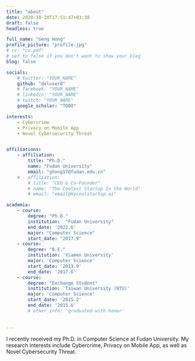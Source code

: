 ```yaml
---
title: "about"
date: 2020-10-20T17:51:47+03:30
draft: false
headless: true

full_name: "Geng Hong"
profile_picture: "profile.jpg"
# cv: "cv.pdf"
# set to false if you don't want to show your blog
blog: false

socials:
    # twitter: "YOUR_NAME"
    github: "deluser8"
    # facebook: "YOUR_NAME"
    # linkedin: "YOUR_NAME"
    # twitch: "YOUR_NAME"
    google_scholar: "TODO"

interests:
    - Cybercrime
    - Privacy on Mobile App
    - Novel Cybersecurity Threat


affiliations:
    - affiliation:
        title: "Ph.D."
        name: "Fudan University"
        email: "ghong17@fudan.edu.cn"
    # - affiliation:
        # title: "CEO & Co-Founder"
        # name: "The Coolest Startup In the World"
        # email: "email@mycoolstartup.ai"

academia:
    - course:
        degree: "Ph.D."
        institution:  "Fudan University"
        end_date: '2022.6'
        major: "Computer Science"
        start_date: "2017.9"
    - course:
        degree: "B.E."
        institution: 'Xiamen University'
        major: 'Computer Science'
        start_date: '2013.9'
        end_date: '2017.6'
    - course:
        degree: "Exchange Student"
        institution: 'Taiwan University (NTU)'
        major: 'Computer Science'
        start_date: '2015.2'
        end_date: '2015.6'
        # other_info: 'graduated with honor'
        
        
---
```



I recently received my Ph.D. in Computer Science at Fudan University. My research interests include Cybercrime, Privacy on Mobile App, as well as Novel Cybersecurity Threat.


<!-- **Donec** sollicitudin, [ante][1] pulvinar tincidunt luctus, dolor mauris lobortis ex, id tincidunt metus risus nec ex. Curabitur magna mauris, facilisis vitae porttitor vitae, tincidunt sed mi. In at dui lectus. Integer ante arcu, vestibulum fermentum ante eu, maximus maximus quam. Curabitur placerat cursus posuere. Phasellus dui lorem, varius a augue non, eleifend accumsan mauris. Aenean varius posuere feugiat. In hac habitasse platea dictumst. Aenean quis ex quis nisl consequat fermentum in vitae nunc. Proin consectetur ac nulla in tempus. Maecenas enim nisi, pulvinar sit amet fermentum eget, ultrices vitae enim. Etiam vel sollicitudin felis. -->


<!-- Donec sollicitudin, ante pulvinar tincidunt luctus, dolor mauris lobortis ex, id tincidunt metus risus nec ex. Curabitur magna mauris, facilisis vitae porttitor vitae,  -->


<!-- [1]: ahadsfsa.com -->